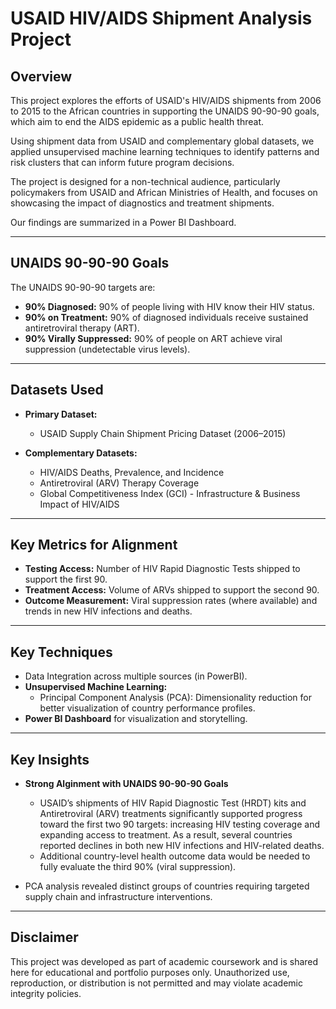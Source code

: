 # USAID HIV/AIDS Shipment Analysis Project

## Overview
This project explores the efforts of USAID's HIV/AIDS shipments from 2006 to 2015 to the African countries in supporting the UNAIDS 90-90-90 goals, which aim to end the AIDS epidemic as a public health threat.

Using shipment data from USAID and complementary global datasets, we applied unsupervised machine learning techniques to identify patterns and risk clusters that can inform future program decisions.

The project is designed for a non-technical audience, particularly policymakers from USAID and African Ministries of Health, and focuses on showcasing the impact of diagnostics and treatment shipments.

Our findings are summarized in a Power BI Dashboard.

---

## UNAIDS 90-90-90 Goals
The UNAIDS 90-90-90 targets are:
- **90% Diagnosed:** 90% of people living with HIV know their HIV status.
- **90% on Treatment:** 90% of diagnosed individuals receive sustained antiretroviral therapy (ART).
- **90% Virally Suppressed:** 90% of people on ART achieve viral suppression (undetectable virus levels).

---

## Datasets Used
- **Primary Dataset:**
  - USAID Supply Chain Shipment Pricing Dataset (2006–2015)
 
- **Complementary Datasets:**
  - HIV/AIDS Deaths, Prevalence, and Incidence
  - Antiretroviral (ARV) Therapy Coverage
  - Global Competitiveness Index (GCI) - Infrastructure & Business Impact of HIV/AIDS

---

## Key Metrics for Alignment
- **Testing Access:** Number of HIV Rapid Diagnostic Tests shipped to support the first 90.
- **Treatment Access:** Volume of ARVs shipped to support the second 90.
- **Outcome Measurement:** Viral suppression rates (where available) and trends in new HIV infections and deaths.

---

## Key Techniques
- Data Integration across multiple sources (in PowerBI).
- **Unsupervised Machine Learning:**
  - Principal Component Analysis (PCA): Dimensionality reduction for better visualization of country performance profiles.
- **Power BI Dashboard** for visualization and storytelling.

---

## Key Insights
- **Strong Alginment with UNAIDS 90-90-90 Goals**
  - USAID’s shipments of HIV Rapid Diagnostic Test (HRDT) kits and Antiretroviral (ARV) treatments significantly supported progress toward the first two 90 targets: increasing HIV testing coverage and expanding access to treatment. As a result, several countries reported declines in both new HIV infections and HIV-related deaths.
  - Additional country-level health outcome data would be needed to fully evaluate the third 90% (viral suppression).

- PCA analysis revealed distinct groups of countries requiring targeted supply chain and infrastructure interventions.

---
## Disclaimer
This project was developed as part of academic coursework and is shared here for educational and portfolio purposes only. Unauthorized use, reproduction, or distribution is not permitted and may violate academic integrity policies.
